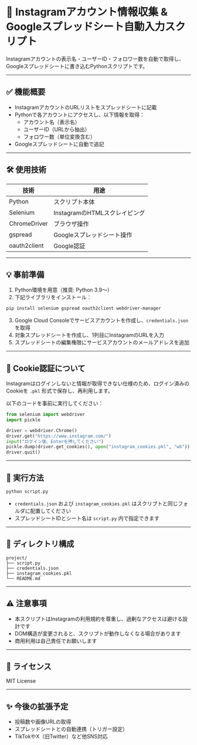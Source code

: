 # 📸 Instagramアカウント情報収集 & Googleスプレッドシート自動入力スクリプト

Instagramアカウントの表示名・ユーザーID・フォロワー数を自動で取得し、Googleスプレッドシートに書き込むPythonスクリプトです。

---

## ✅ 機能概要

- InstagramアカウントのURLリストをスプレッドシートに記載
- Pythonで各アカウントにアクセスし、以下情報を取得：
  - アカウント名（表示名）
  - ユーザーID（URLから抽出）
  - フォロワー数（単位変換含む）
- Googleスプレッドシートに自動で追記

---

## 🛠 使用技術

| 技術          | 用途                          |
|---------------|-------------------------------|
| Python        | スクリプト本体                |
| Selenium      | InstagramのHTMLスクレイピング |
| ChromeDriver  | ブラウザ操作                  |
| gspread       | Googleスプレッドシート操作    |
| oauth2client  | Google認証                    |

---

## 💡 事前準備

1. Python環境を用意（推奨: Python 3.9〜）
2. 下記ライブラリをインストール：

```bash
pip install selenium gspread oauth2client webdriver-manager
```

3. Google Cloud Consoleでサービスアカウントを作成し、`credentials.json` を取得  
4. 対象スプレッドシートを作成し、1列目にInstagramのURLを入力  
5. スプレッドシートの編集権限にサービスアカウントのメールアドレスを追加

---

## 🔐 Cookie認証について

Instagramはログインしないと情報が取得できない仕様のため、ログイン済みのCookieを `.pkl` 形式で保存し、再利用します。

以下のコードを事前に実行してください：

```python
from selenium import webdriver
import pickle

driver = webdriver.Chrome()
driver.get("https://www.instagram.com/")
input("ログイン後、Enterを押してください")
pickle.dump(driver.get_cookies(), open("instagram_cookies.pkl", "wb"))
driver.quit()
```

---

## 🚀 実行方法

```bash
python script.py
```

- `credentials.json` および `instagram_cookies.pkl` はスクリプトと同じフォルダに配置してください  
- スプレッドシートIDとシート名は `script.py` 内で指定できます

---

## 📂 ディレクトリ構成

```
project/
├── script.py
├── credentials.json
├── instagram_cookies.pkl
└── README.md
```

---

## ⚠️ 注意事項

- 本スクリプトはInstagramの利用規約を尊重し、過剰なアクセスは避ける設計です  
- DOM構造が変更されると、スクリプトが動作しなくなる場合があります  
- 商用利用は自己責任でお願いします

---

## 📘 ライセンス

MIT License

---

## ✨ 今後の拡張予定

- 投稿数や画像URLの取得
- スプレッドシートとの自動連携（トリガー設定）
- TikTokやX（旧Twitter）など他SNS対応
